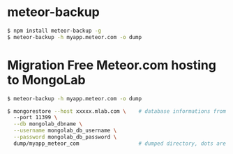 meteor-backup
=============

```bash
$ npm install meteor-backup -g
$ meteor-backup -h myapp.meteor.com -o dump
```

Migration Free Meteor.com hosting to MongoLab
=============================================

```bash
$ meteor-backup -h myapp.meteor.com -o dump

$ mongorestore --host xxxxx.mlab.com \    # database informations from mLab
  --port 11399 \
  --db mongolab_dbname \
  --username mongolab_db_username \
  --password mongolab_db_password \
  dump/myapp_meteor_com                   # dumped directory, dots are replaced with underscore!
```
